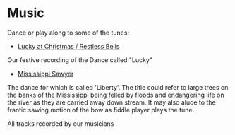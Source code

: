 # Music

Dance or play along to some of the tunes:

- [ Lucky at Christmas / Restless Bells](media/RestlessBellsAndTaps.mp3)

Our festive recording of the Dance called "Lucky"

- [Mississippi Sawyer](media/MississippiSawyer.Mp3)

The dance for which is called 'Liberty'.
The title could refer to large trees on the banks of the Mississippi being felled by floods and endangering life on the river as they are carried away down stream. It may also alude to the frantic sawing motion of the bow as fiddle player plays the tune.

All tracks recorded by our musicians